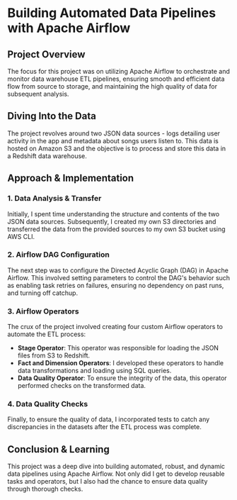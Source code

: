 # Building Automated Data Pipelines with Apache Airflow

## Project Overview

The focus for this project was on utilizing Apache Airflow to orchestrate and monitor data warehouse ETL pipelines, ensuring smooth and efficient data flow from source to storage, and maintaining the high quality of data for subsequent analysis.

## Diving Into the Data

The project revolves around two JSON data sources - logs detailing user activity in the app and metadata about songs users listen to. This data is hosted on Amazon S3 and the objective is to process and store this data in a Redshift data warehouse.

## Approach & Implementation

### 1. Data Analysis & Transfer

Initially, I spent time understanding the structure and contents of the two JSON data sources. Subsequently, I created my own S3 directories and transferred the data from the provided sources to my own S3 bucket using AWS CLI. 

### 2. Airflow DAG Configuration

The next step was to configure the Directed Acyclic Graph (DAG) in Apache Airflow. This involved setting parameters to control the DAG's behavior such as enabling task retries on failures, ensuring no dependency on past runs, and turning off catchup.

### 3. Airflow Operators

The crux of the project involved creating four custom Airflow operators to automate the ETL process:

- **Stage Operator**: This operator was responsible for loading the JSON files from S3 to Redshift.
- **Fact and Dimension Operators**: I developed these operators to handle data transformations and loading using SQL queries.
- **Data Quality Operator**: To ensure the integrity of the data, this operator performed checks on the transformed data.

### 4. Data Quality Checks

Finally, to ensure the quality of data, I incorporated tests to catch any discrepancies in the datasets after the ETL process was complete.

## Conclusion & Learning

This project was a deep dive into building automated, robust, and dynamic data pipelines using Apache Airflow. Not only did I get to develop reusable tasks and operators, but I also had the chance to ensure data quality through thorough checks.
